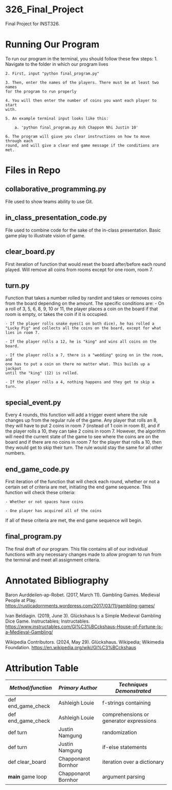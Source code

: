 # 326_Final_Project
Final Project for INST326.

# Running Our Program
To run our program in the terminal, you should follow these few steps:
    1. Navigate to the folder in which our program lives

    2. First, input "python final_program.py"

    3. Then, enter the names of the players. There must be at least two names
    for the program to run properly

    4. You will then enter the number of coins you want each player to start
    with.

    5. An example terminal input looks like this:

        a. 'python final_program.py Ash Chappon Nhi Justin 10'

    6. The program will giuve you clear instructions on how to move through each
    round, and will give a clear end game message if the conditions are met.

# Files in Repo

## collaborative_programming.py
File used to show teams ability to use Git.

## in_class_presentation_code.py
File used to combine code for the sake of the in-class presentation. Basic game 
play to illustrate vision of game.

## clear_board.py
First iteration of function that would reset the board after/before each round
played. Will remove all coins from rooms except for one room, room 7.

## turn.py
Function that takes a number rolled by randint and takes or removes coins 
from the board depending on the amount. The specific conditions are: 
    - On a roll of 3, 5, 6, 8, 9, 10 or 11, the player places a coin on the 
    board if that room is empty, or takes the coin if it is occupied.

    - If the player rolls snake eyes(1 on both dice), he has rolled a 
    "Lucky Pig" and collects all the coins on the board, except for what 
    lies in room 7.

    - If the player rolls a 12, he is "king" and wins all coins on the board.

    - If the player rolls a 7, there is a "wedding" going on in the room, and 
    one has to put a coin on there no matter what. This builds up a jackpot 
    until the "king" (12) is rolled.

    - If the player rolls a 4, nothing happens and they get to skip a turn.

## special_event.py
Every 4 rounds, this function will add a trigger event where the rule changes up
from the regular rule of the game. Any player that rolls an 8, they will have 
to put 2 coins in room 7 (instead of 1 coin in room 8), and if the player rolls
a 10, they can take 2 coins in room 7. However, the algorithm will need the 
current state of the game to see where the coins are on the board and if there
are no coins in room 7 for the player that rolls a 10, then they would get to
skip their turn. The rule would stay the same for all other numbers.

## end_game_code.py
First iteration of the function that will check each round, whether or not a 
certain set of criteria are met, initiating the end game sequence. This function 
will check these criteria:

    - Whether or not spaces have coins

    - One player has acquired all of the coins

If all of these criteria are met, the end game sequence will begin.

## final_program.py
The final draft of our program. This file contains all of our individual 
functions with any necessary changes made to allow program to run from the 
terminal and meet all assignment criteria.

# Annotated Bibliography
Baron Aurddeilen-ap-Robet. (2017, March 11). Gambling Games. Medieval People at 
    Play. https://rusticadornments.wordpress.com/2017/03/11/gambling-games/

Ivan Beldiagin. (2019, June 3). Glückshaus Is a Simple Medieval Gambling Dice 
    Game. Instructables; Instructables. 
    https://www.instructables.com/Gl%C3%BCckshaus-House-of-Fortune-Is-a-Medieval-Gambling/

Wikipedia Contributors. (2024, May 29). Glückshaus. Wikipedia; Wikimedia 
    Foundation. https://en.wikipedia.org/wiki/Gl%C3%BCckshaus

# Attribution Table
|*Method/function*|*Primary Author*|*Techniques Demonstrated*|
|-----------------|----------------|-------------------------|
|def end_game_check|Ashleigh Louie |f-strings containing     |
|def end_game_check|Ashleigh Louie|comprehensions or generator expressions|
|def turn|Justin Namgung|randomization|
|def turn|Justin Namgung|if-else statements|
|def clear_board|Chapponarot Bornhor|iteration over a dictionary|
|__main__ game loop|Chapponarot Bornhor|argument parsing|